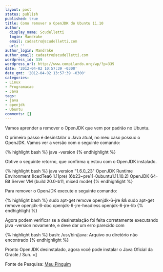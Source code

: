 ```yaml
---
layout: post
status: publish
published: true
title: Como remover o OpenJDK do Ubuntu 11.10
author:
  display_name: Scudelletti
  login: Mandrake
  email: cadastro@scudelletti.com
  url: ''
author_login: Mandrake
author_email: cadastro@scudelletti.com
wordpress_id: 339
wordpress_url: http://www.compilando.org/wp/?p=339
date: '2012-04-02 10:57:39 -0300'
date_gmt: '2012-04-02 13:57:39 -0300'
categories:
- Linux
- Programacao
- Java
tags:
- java
- openjdk
- Ubuntu
comments: []
---
```

Vamos aprender a remover o OpenJDK que vem por padrão no Ubuntu.

O primeiro passo é desinstalar o Java atual, no meu caso possuo o OpenJDK.
Vamos ver a versão com o seguinte comando:

{% highlight bash %}
java -version
{% endhighlight %}

Obtive o seguinte retorno, que confirma q estou com o OpenJDK instalado.

{% highlight bash %}
java version "1.6.0_23"
OpenJDK Runtime Environment (IcedTea6 1.11pre) (6b23~pre11-0ubuntu1.11.10.2)
OpenJDK 64-Bit Server VM (build 20.0-b11, mixed mode)
{% endhighlight %}

Para remover o OpenJDK execute o seguinte comando:

{% highlight bash %}
sudo apt-get remove openjdk-6-jre && sudo apt-get remove openjdk-6-doc openjdk-6-jre-headless openjdk-6-jre-lib
{% endhighlight %}

Agora podem verificar se a desinstalação foi feita corretamente executando java -version novamente, e deve dar um erro parecido com

{% highlight bash %}
bash: /usr/bin/java: Arquivo ou diretório não encontrado
{% endhighlight %}

Pronto OpenJDK desinstalado, agora você pode instalar o Java Oficial da Oracle / Sun. =]

Fonte de Pesquisa: <a href="http://meupinguim.com/como-trocar-openjdk-pelo-sunjdk-ubuntu/" target="_blank">Meu Pinguim</a>
